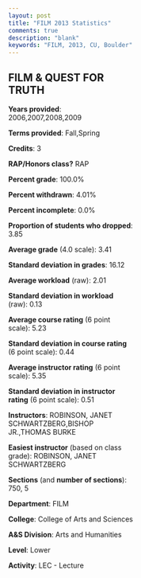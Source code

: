 ```yaml
---
layout: post
title: "FILM 2013 Statistics"
comments: true
description: "blank"
keywords: "FILM, 2013, CU, Boulder"
--- 
```

<head>
<script src="https://ajax.googleapis.com/ajax/libs/jquery/2.1.3/jquery.min.js"></script>
<script src="https://dl.dropboxusercontent.com/s/pc42nxpaw1ea4o9/highcharts.js?dl=0"></script>
<!-- <script src="../assets/js/highcharts.js"></script> -->
<style type="text/css">@font-face {
	font-family: "Bebas Neue";
	src: url(https://www.filehosting.org/file/details/544349/BebasNeue%20Regular.otf) format("opentype");
	}
	h1.Bebas { 
		font-family: "Bebas Neue", Verdana, Tahoma;
	}
</style>
</head>
<body>
	<div id="container" style="float: right; width: 45%; height: 88%; margin-left: 2.5%; margin-right: 2.5%;"></div>
	<script language="JavaScript">
		$(document).ready(function() {
		var chart = {type: 'column'};
		var title = {text: 'Grade Distribution'};
		var xAxis = {categories: ['A','B','C','D','F'],crosshair: true};
		var yAxis = {min: 0,title: {text: 'Percentage'}};
		var tooltip = {headerFormat: '<center><b><span style="font-size:20px">{point.key}</span></b></center>',
		               pointFormat: '<td style="padding:0"><b>{point.y:.1f}%</b></td>',
		               footerFormat: '</table>',shared: true,useHTML: true};
		var plotOptions = {column: {pointPadding: 0.0,borderWidth: 0}};  
		var credits = {enabled: false};var series= [{name: 'Percent',data: [53.0,43.0,2.0,1.0,1.0,]}];
		var json = {};
		json.chart = chart;
		json.title = title;
		json.tooltip = tooltip;
		json.xAxis = xAxis;
		json.yAxis = yAxis;  
		json.series = series;
		json.plotOptions = plotOptions;  
		json.credits = credits;
		$('#container').highcharts(json);
	});
	</script>
</body>
			   
## FILM & QUEST FOR TRUTH

**Years provided**: 2006,2007,2008,2009

**Terms provided**: Fall,Spring

**Credits**: 3

**RAP/Honors class?** RAP

**Percent grade**: 100.0%

**Percent withdrawn**: 4.01%

**Percent incomplete**: 0.0%

**Proportion of students who dropped**: 3.85

**Average grade** (4.0 scale): 3.41

**Standard deviation in grades**: 16.12

**Average workload** (raw): 2.01

**Standard deviation in workload** (raw): 0.13

**Average course rating** (6 point scale): 5.23

**Standard deviation in course rating** (6 point scale): 0.44

**Average instructor rating** (6 point scale): 5.35

**Standard deviation in instructor rating** (6 point scale): 0.51

**Instructors**: ROBINSON, JANET SCHWARTZBERG,BISHOP JR.,THOMAS BURKE

**Easiest instructor** (based on class grade): ROBINSON, JANET SCHWARTZBERG

**Sections** (and **number of sections**): 750, 5

**Department**: FILM

**College**: College of Arts and Sciences

**A&S Division**: Arts and Humanities

**Level**: Lower

**Activity**: LEC - Lecture